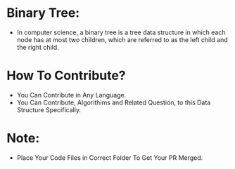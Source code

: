 # Binary Tree:
- In computer science, a binary tree is a tree data structure in which each node has at most two children, which are referred to as the left child and the right child.

# How To Contribute?
- You Can Contribute in Any Language.
- You Can Contribute, Algorithims and Related Question, to this Data Structure Specifically.

# Note:
- Place Your Code Files in Correct Folder To Get Your PR Merged.
